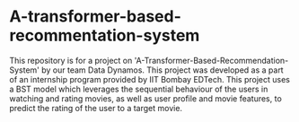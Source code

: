 # A-transformer-based-recommentation-system
This repository is for a project on 'A-Transformer-Based-Recommendation-System' by our team Data Dynamos. This project was developed as a part of an internship program provided by IIT Bombay EDTech. This project uses a BST model which leverages the sequential behaviour of the users in watching and rating movies, as well as user profile and movie features, to predict the rating of the user to a target movie.
